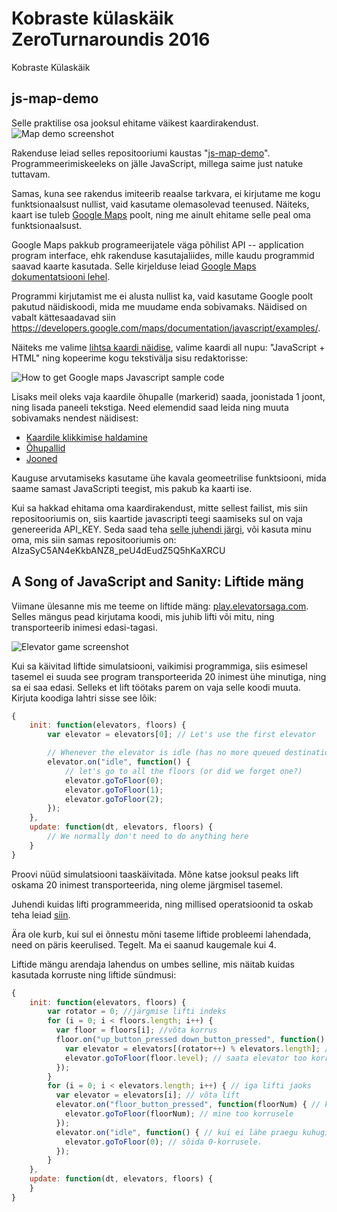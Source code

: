 # Kobraste külaskäik ZeroTurnaroundis 2016
Kobraste Külaskäik






## js-map-demo
Selle praktilise osa jooksul ehitame väikest kaardirakendust. 
![Map demo screenshot](https://cloud.githubusercontent.com/assets/426039/13016688/ef6a8350-d1c8-11e5-8db2-79c3d606192d.png)

Rakenduse leiad selles repositooriumi kaustas "[js-map-demo](https://github.com/toomasr/koprad-2016-zt/tree/master/js-map-demo)". Programmeerimiskeeleks on jälle JavaScript, millega saime just natuke tuttavam. 

Samas, kuna see rakendus imiteerib reaalse tarkvara, ei kirjutame me kogu funktsionaalsust nullist, vaid kasutame olemasolevad teenused. Näiteks, kaart ise tuleb [Google Maps](https://maps.google.com) poolt, ning me ainult ehitame selle peal oma funktsionaalsust. 

Google Maps pakkub programeerijatele väga põhilist API -- application program interface, ehk rakenduse kasutajaliides, mille kaudu programmid saavad kaarte kasutada. Selle kirjelduse leiad [Google Maps dokumentatsiooni lehel](https://developers.google.com/maps/documentation/javascript/). 

Programmi kirjutamist me ei alusta nullist ka, vaid kasutame Google poolt pakutud näidiskoodi, mida me muudame enda sobivamaks. Näidised on vabalt kättesaadavad siin https://developers.google.com/maps/documentation/javascript/examples/.

Näiteks me valime [lihtsa kaardi näidise](https://developers.google.com/maps/documentation/javascript/examples/map-simple), valime kaardi all nupu: "JavaScript + HTML" ning kopeerime kogu tekstivälja sisu redaktorisse: 

![How to get Google maps Javascript sample code](https://cloud.githubusercontent.com/assets/426039/13016687/ef5df946-d1c8-11e5-8879-74fff2ef7feb.png)

Lisaks meil oleks vaja kaardile õhupalle (markerid) saada, joonistada 1 joont, ning lisada paneeli tekstiga. Need elemendid saad leida ning muuta sobivamaks nendest näidisest:
* [Kaardile klikkimise haldamine](https://developers.google.com/maps/documentation/javascript/examples/event-simple)
* [Õhupallid](https://developers.google.com/maps/documentation/javascript/examples/marker-labels)
* [Jooned](https://developers.google.com/maps/documentation/javascript/examples/polyline-simple)

Kauguse arvutamiseks kasutame ühe kavala geomeetrilise funktsiooni, mida saame samast JavaScripti teegist, mis pakub ka kaarti ise.

Kui sa hakkad ehitama oma kaardirakendust, mitte sellest failist, mis siin repositooriumis on, siis kaartide javascripti teegi saamiseks sul on vaja genereerida API_KEY. Seda saad teha [selle juhendi järgi](https://developers.google.com/maps/documentation/javascript/get-api-key), või kasuta minu oma, mis siin samas repositooriumis on: AIzaSyC5AN4eKkbANZ8_peU4dEudZ5Q5hKaXRCU

## A Song of JavaScript and Sanity: Liftide mäng

Viimane ülesanne mis me teeme on liftide mäng: [play.elevatorsaga.com](http://play.elevatorsaga.com/). Selles mängus pead kirjutama koodi, mis juhib lifti või mitu, ning transporteerib inimesi edasi-tagasi. 

![Elevator game screenshot](https://cloud.githubusercontent.com/assets/426039/13016686/ef43cce2-d1c8-11e5-80aa-e47ebb1bc7f5.png)

Kui sa käivitad liftide simulatsiooni, vaikimisi programmiga, siis esimesel tasemel ei suuda see program transporteerida 20 inimest ühe minutiga, ning sa ei saa edasi. Selleks et lift töötaks parem on vaja selle koodi muuta. Kirjuta koodiga lahtri sisse see lõik:

```javascript
{
    init: function(elevators, floors) {
        var elevator = elevators[0]; // Let's use the first elevator

        // Whenever the elevator is idle (has no more queued destinations) ...
        elevator.on("idle", function() {
            // let's go to all the floors (or did we forget one?)
            elevator.goToFloor(0);
            elevator.goToFloor(1);
            elevator.goToFloor(2);
        });
    },
    update: function(dt, elevators, floors) {
        // We normally don't need to do anything here
    }
}
```

Proovi nüüd simulatsiooni taaskäivitada. Mõne katse jooksul peaks lift oskama 20 inimest transporteerida, ning oleme järgmisel tasemel. 

Juhendi kuidas lifti programmeerida, ning millised operatsioonid ta oskab teha leiad [siin](http://play.elevatorsaga.com/documentation.html). 

Ära ole kurb, kui sul ei õnnestu mõni taseme liftide probleemi lahendada, need on päris keerulised. Tegelt. Ma ei saanud kaugemale kui 4. 

Liftide mängu arendaja lahendus on umbes selline, mis näitab kuidas kasutada korruste ning liftide sündmusi:

```javascript
{
    init: function(elevators, floors) {
        var rotator = 0; //järgmise lifti indeks
        for (i = 0; i < floors.length; i++) {
          var floor = floors[i]; //võta korrus
          floor.on("up_button_pressed down_button_pressed", function() { // kui korruse on nupp vajutatud
            var elevator = elevators[(rotator++) % elevators.length]; // võta järgmine elevator
            elevator.goToFloor(floor.level); // saata elevator too korrusele
          }); 
        }
        for (i = 0; i < elevators.length; i++) { // iga lifti jaoks
          var elevator = elevators[i]; // võta lift
          elevator.on("floor_button_pressed", function(floorNum) { // kui liftis on nupp vajutatud
            elevator.goToFloor(floorNum); // mine too korrusele
          });
          elevator.on("idle", function() { // kui ei lähe praegu kuhugi
            elevator.goToFloor(0); // sõida 0-korrusele.
          });
        }
    },
    update: function(dt, elevators, floors) {
    }
}
```
